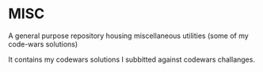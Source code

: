 # MISC
A general purpose repository housing miscellaneous utilities (some of my code-wars solutions)

It contains my codewars solutions I subbitted against codewars challanges.

